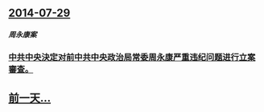 ## [2014-07-29](/zh/news/2014/07/29/index.md)

##### 周永康案
### [ 中共中央決定对前中共中央政治局常委周永康严重违纪问题进行立案審查。 ](/zh/news/2014/07/29/中共中央決定对前中共中央政治局常委周永康严重违纪问题进行立案審查.md)
## [前一天...](/zh/news/2014/07/28/index.md)

